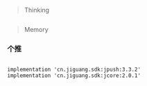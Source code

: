 > Thinking

```

```

> Memory

### 个推

```

```

```
implementation 'cn.jiguang.sdk:jpush:3.3.2'
implementation 'cn.jiguang.sdk:jcore:2.0.1'
```

